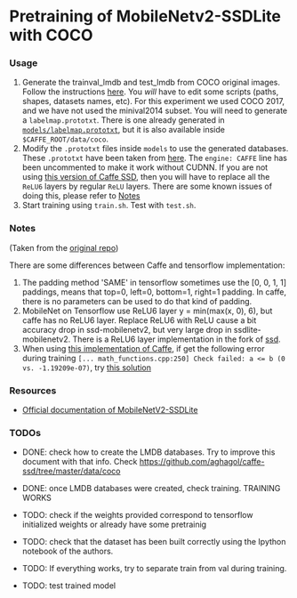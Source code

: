 # Pretraining of MobileNetv2-SSDLite with COCO

### Usage
1. Generate the trainval_lmdb and test_lmdb from COCO original images. Follow the instructions [here](https://github.com/aghagol/caffe-ssd/tree/master/data/coco). You _will_ have to edit some scripts (paths, shapes, datasets names, etc).
    For this experiment we used COCO 2017, and we have not used the minival2014 subset.  You will need to generate a `labelmap.prototxt`. There is one already generated in [`models/labelmap.prototxt`](./models/labelmap.prototxt), but it is also available inside `$CAFFE_ROOT/data/coco`.
3. Modify the `.prototxt` files inside `models` to use the generated databases. These `.prototxt` have been taken from [here](https://github.com/chuanqi305/MobileNetv2-SSDLite/tree/master/ssdlite/coco). The `engine: CAFFE` line has been uncommented to make it work without CUDNN. If you are not using [this version of Caffe SSD](https://github.com/chuanqi305/ssd), then you will have to replace all the `ReLU6` layers by regular `ReLU` layers. There are some known issues of doing this, please refer to [Notes](#notes)
4. Start training using `train.sh`. Test with `test.sh`.

### Notes 
(Taken from the [original repo](https://github.com/chuanqi305/MobileNetv2-SSDLite))

There are some differences between Caffe and tensorflow implementation:
1. The padding method 'SAME' in tensorflow sometimes use the [0, 0, 1, 1] paddings, means that top=0, left=0, bottom=1, right=1 padding. In caffe, there is no parameters can be used to do that kind of padding.
2. MobileNet on Tensorflow use ReLU6 layer y = min(max(x, 0), 6), but caffe has no ReLU6 layer. Replace ReLU6 with ReLU cause a bit accuracy drop in ssd-mobilenetv2, but very large drop in ssdlite-mobilenetv2. There is a ReLU6 layer implementation in the fork of [ssd](https://github.com/chuanqi305/ssd).
3. When using [this implementation of Caffe](), if get the following error during training `[... math_functions.cpp:250] Check failed: a <= b (0 vs. -1.19209e-07)`, try [this solution](https://github.com/weiliu89/caffe/issues/669#issuecomment-339542120)

### Resources
 - [Official documentation of MobileNetV2-SSDLite](https://github.com/chuanqi305/MobileNetv2-SSDLite)

### TODOs
- DONE: check how to create the LMDB databases. Try to improve this document with that info. Check https://github.com/aghagol/caffe-ssd/tree/master/data/coco
- DONE: once LMDB databases were created, check training. TRAINING WORKS

- TODO: check if the weights provided correspond to tensorflow initialized weights or already have some pretrainig
- TODO: check that the dataset has been built correctly using the Ipython notebook of the authors.
- TODO: If everything works, try to separate train from val during training.
- TODO: test trained model
